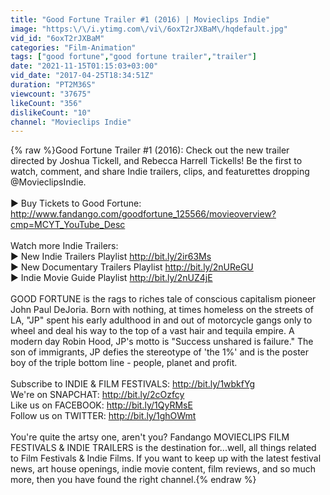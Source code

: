 ```yaml
---
title: "Good Fortune Trailer #1 (2016) | Movieclips Indie"
image: "https:\/\/i.ytimg.com\/vi\/6oxT2rJXBaM\/hqdefault.jpg"
vid_id: "6oxT2rJXBaM"
categories: "Film-Animation"
tags: ["good fortune","good fortune trailer","trailer"]
date: "2021-11-15T01:15:03+03:00"
vid_date: "2017-04-25T18:34:51Z"
duration: "PT2M36S"
viewcount: "37675"
likeCount: "356"
dislikeCount: "10"
channel: "Movieclips Indie"
---
```

{% raw %}Good Fortune Trailer #1 (2016): Check out the new trailer directed by Joshua Tickell, and Rebecca Harrell Tickells! Be the first to watch, comment, and share Indie trailers, clips, and featurettes dropping @MovieclipsIndie.<br /><br />► Buy Tickets to Good Fortune: <a rel="nofollow" target="blank" href="http://www.fandango.com/goodfortune_125566/movieoverview?cmp=MCYT_YouTube_Desc">http://www.fandango.com/goodfortune_125566/movieoverview?cmp=MCYT_YouTube_Desc</a> <br /><br />Watch more Indie Trailers: <br />► New Indie Trailers Playlist <a rel="nofollow" target="blank" href="http://bit.ly/2ir63Ms">http://bit.ly/2ir63Ms</a> <br />► New Documentary Trailers Playlist <a rel="nofollow" target="blank" href="http://bit.ly/2nUReGU">http://bit.ly/2nUReGU</a> <br />► Indie Movie Guide Playlist <a rel="nofollow" target="blank" href="http://bit.ly/2nUZ4jE">http://bit.ly/2nUZ4jE</a> <br /><br />GOOD FORTUNE is the rags to riches tale of conscious capitalism pioneer John Paul DeJoria. Born with nothing, at times homeless on the streets of LA, &quot;JP&quot; spent his early adulthood in and out of motorcycle gangs only to wheel and deal his way to the top of a vast hair and tequila empire. A modern day Robin Hood, JP's motto is &quot;Success unshared is failure.&quot; The son of immigrants, JP defies the stereotype of 'the 1%' and is the poster boy of the triple bottom line - people, planet and profit.<br /><br />Subscribe to INDIE &amp; FILM FESTIVALS: <a rel="nofollow" target="blank" href="http://bit.ly/1wbkfYg">http://bit.ly/1wbkfYg</a><br />We're on SNAPCHAT: <a rel="nofollow" target="blank" href="http://bit.ly/2cOzfcy">http://bit.ly/2cOzfcy</a><br />Like us on FACEBOOK: <a rel="nofollow" target="blank" href="http://bit.ly/1QyRMsE">http://bit.ly/1QyRMsE</a><br />Follow us on TWITTER: <a rel="nofollow" target="blank" href="http://bit.ly/1ghOWmt">http://bit.ly/1ghOWmt</a><br /><br />You're quite the artsy one, aren't you? Fandango MOVIECLIPS FILM FESTIVALS &amp; INDIE TRAILERS is the destination for...well, all things related to Film Festivals &amp; Indie Films. If you want to keep up with the latest festival news, art house openings, indie movie content, film reviews, and so much more, then you have found the right channel.{% endraw %}

